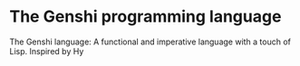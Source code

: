 # The Genshi programming language

The Genshi language: A functional and imperative language with a touch of Lisp. Inspired by Hy
